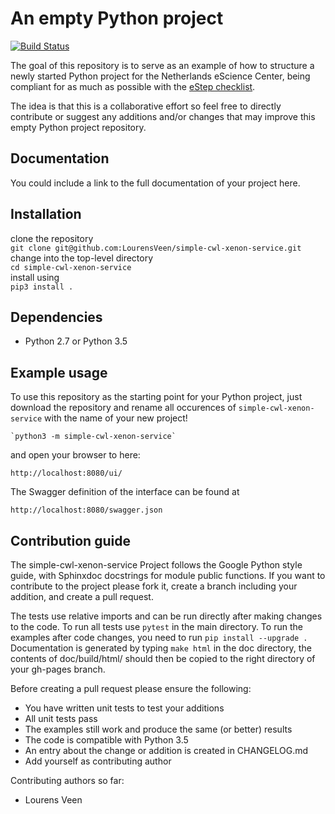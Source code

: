 An empty Python project
=======================
[![Build Status](https://api.travis-ci.org/LourensVeen/simple-cwl-xenon-service.svg?branch=master)](https://travis-ci.org/LourensVeen/simple-cwl-xenon-service)

The goal of this repository is to serve as an example of how to structure
a newly started Python project for the Netherlands eScience Center, being
compliant for as much as possible with the [eStep checklist](https://github.com/NLeSC/estep-checklist).

The idea is that this is a collaborative effort so feel free to directly
contribute or suggest any additions and/or changes that may improve this
empty Python project repository.

Documentation
-------------
You could include a link to the full documentation of your project here.

Installation
------------
clone the repository  
    `git clone git@github.com:LourensVeen/simple-cwl-xenon-service.git`  
change into the top-level directory  
    `cd simple-cwl-xenon-service`  
install using  
    `pip3 install .`

Dependencies
------------
 * Python 2.7 or Python 3.5

Example usage
-------------
To use this repository as the starting point for your Python project, just
download the repository and rename all occurences of `simple-cwl-xenon-service` with the
name of your new project!

    `python3 -m simple-cwl-xenon-service`

and open your browser to here:

```
http://localhost:8080/ui/
```

The Swagger definition of the interface can be found at

```
http://localhost:8080/swagger.json
```

Contribution guide
------------------
The simple-cwl-xenon-service Project follows the Google Python style guide, with Sphinxdoc docstrings for module public functions. If you want to
contribute to the project please fork it, create a branch including your addition, and create a pull request.

The tests use relative imports and can be run directly after making
changes to the code. To run all tests use `pytest` in the main directory.
To run the examples after code changes, you need to run `pip install --upgrade .`
Documentation is generated by typing `make html` in the doc directory,
the contents of doc/build/html/ should then be copied to the right directory of your gh-pages branch.

Before creating a pull request please ensure the following:
* You have written unit tests to test your additions
* All unit tests pass
* The examples still work and produce the same (or better) results
* The code is compatible with Python 3.5
* An entry about the change or addition is created in CHANGELOG.md
* Add yourself as contributing author

Contributing authors so far:
* Lourens Veen
